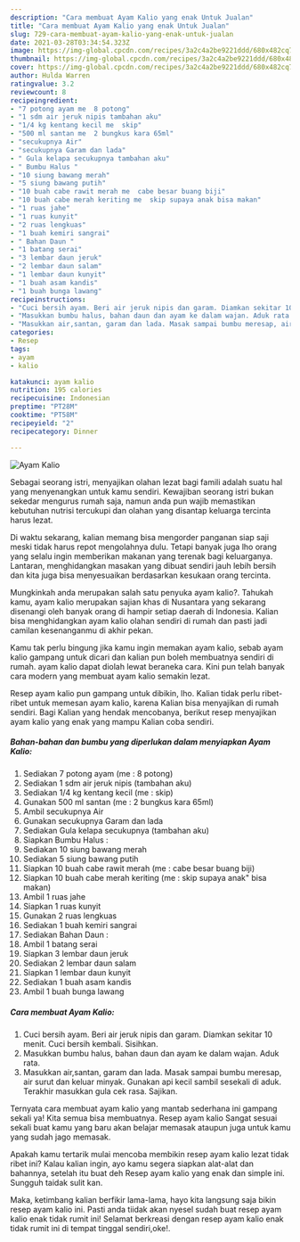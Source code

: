```yaml
---
description: "Cara membuat Ayam Kalio yang enak Untuk Jualan"
title: "Cara membuat Ayam Kalio yang enak Untuk Jualan"
slug: 729-cara-membuat-ayam-kalio-yang-enak-untuk-jualan
date: 2021-03-28T03:34:54.323Z
image: https://img-global.cpcdn.com/recipes/3a2c4a2be9221ddd/680x482cq70/ayam-kalio-foto-resep-utama.jpg
thumbnail: https://img-global.cpcdn.com/recipes/3a2c4a2be9221ddd/680x482cq70/ayam-kalio-foto-resep-utama.jpg
cover: https://img-global.cpcdn.com/recipes/3a2c4a2be9221ddd/680x482cq70/ayam-kalio-foto-resep-utama.jpg
author: Hulda Warren
ratingvalue: 3.2
reviewcount: 8
recipeingredient:
- "7 potong ayam me  8 potong"
- "1 sdm air jeruk nipis tambahan aku"
- "1/4 kg kentang kecil me  skip"
- "500 ml santan me  2 bungkus kara 65ml"
- "secukupnya Air"
- "secukupnya Garam dan lada"
- " Gula kelapa secukupnya tambahan aku"
- " Bumbu Halus "
- "10 siung bawang merah"
- "5 siung bawang putih"
- "10 buah cabe rawit merah me  cabe besar buang biji"
- "10 buah cabe merah keriting me  skip supaya anak bisa makan"
- "1 ruas jahe"
- "1 ruas kunyit"
- "2 ruas lengkuas"
- "1 buah kemiri sangrai"
- " Bahan Daun "
- "1 batang serai"
- "3 lembar daun jeruk"
- "2 lembar daun salam"
- "1 lembar daun kunyit"
- "1 buah asam kandis"
- "1 buah bunga lawang"
recipeinstructions:
- "Cuci bersih ayam. Beri air jeruk nipis dan garam. Diamkan sekitar 10 menit. Cuci bersih kembali. Sisihkan."
- "Masukkan bumbu halus, bahan daun dan ayam ke dalam wajan. Aduk rata."
- "Masukkan air,santan, garam dan lada. Masak sampai bumbu meresap, air surut dan keluar minyak. Gunakan api kecil sambil sesekali di aduk. Terakhir masukkan gula cek rasa. Sajikan."
categories:
- Resep
tags:
- ayam
- kalio

katakunci: ayam kalio 
nutrition: 195 calories
recipecuisine: Indonesian
preptime: "PT28M"
cooktime: "PT58M"
recipeyield: "2"
recipecategory: Dinner

---
```



![Ayam Kalio](https://img-global.cpcdn.com/recipes/3a2c4a2be9221ddd/680x482cq70/ayam-kalio-foto-resep-utama.jpg)

Sebagai seorang istri, menyajikan olahan lezat bagi famili adalah suatu hal yang menyenangkan untuk kamu sendiri. Kewajiban seorang istri bukan sekedar mengurus rumah saja, namun anda pun wajib memastikan kebutuhan nutrisi tercukupi dan olahan yang disantap keluarga tercinta harus lezat.

Di waktu  sekarang, kalian memang bisa mengorder panganan siap saji meski tidak harus repot mengolahnya dulu. Tetapi banyak juga lho orang yang selalu ingin memberikan makanan yang terenak bagi keluarganya. Lantaran, menghidangkan masakan yang dibuat sendiri jauh lebih bersih dan kita juga bisa menyesuaikan berdasarkan kesukaan orang tercinta. 



Mungkinkah anda merupakan salah satu penyuka ayam kalio?. Tahukah kamu, ayam kalio merupakan sajian khas di Nusantara yang sekarang disenangi oleh banyak orang di hampir setiap daerah di Indonesia. Kalian bisa menghidangkan ayam kalio olahan sendiri di rumah dan pasti jadi camilan kesenanganmu di akhir pekan.

Kamu tak perlu bingung jika kamu ingin memakan ayam kalio, sebab ayam kalio gampang untuk dicari dan kalian pun boleh membuatnya sendiri di rumah. ayam kalio dapat diolah lewat beraneka cara. Kini pun telah banyak cara modern yang membuat ayam kalio semakin lezat.

Resep ayam kalio pun gampang untuk dibikin, lho. Kalian tidak perlu ribet-ribet untuk memesan ayam kalio, karena Kalian bisa menyajikan di rumah sendiri. Bagi Kalian yang hendak mencobanya, berikut resep menyajikan ayam kalio yang enak yang mampu Kalian coba sendiri.

<!--inarticleads1-->

##### Bahan-bahan dan bumbu yang diperlukan dalam menyiapkan Ayam Kalio:

1. Sediakan 7 potong ayam (me : 8 potong)
1. Sediakan 1 sdm air jeruk nipis (tambahan aku)
1. Sediakan 1/4 kg kentang kecil (me : skip)
1. Gunakan 500 ml santan (me : 2 bungkus kara 65ml)
1. Ambil secukupnya Air
1. Gunakan secukupnya Garam dan lada
1. Sediakan  Gula kelapa secukupnya (tambahan aku)
1. Siapkan  Bumbu Halus :
1. Sediakan 10 siung bawang merah
1. Sediakan 5 siung bawang putih
1. Siapkan 10 buah cabe rawit merah (me : cabe besar buang biji)
1. Siapkan 10 buah cabe merah keriting (me : skip supaya anak&#34; bisa makan)
1. Ambil 1 ruas jahe
1. Siapkan 1 ruas kunyit
1. Gunakan 2 ruas lengkuas
1. Sediakan 1 buah kemiri sangrai
1. Sediakan  Bahan Daun :
1. Ambil 1 batang serai
1. Siapkan 3 lembar daun jeruk
1. Sediakan 2 lembar daun salam
1. Siapkan 1 lembar daun kunyit
1. Sediakan 1 buah asam kandis
1. Ambil 1 buah bunga lawang




<!--inarticleads2-->

##### Cara membuat Ayam Kalio:

1. Cuci bersih ayam. Beri air jeruk nipis dan garam. Diamkan sekitar 10 menit. Cuci bersih kembali. Sisihkan.
1. Masukkan bumbu halus, bahan daun dan ayam ke dalam wajan. Aduk rata.
1. Masukkan air,santan, garam dan lada. Masak sampai bumbu meresap, air surut dan keluar minyak. Gunakan api kecil sambil sesekali di aduk. Terakhir masukkan gula cek rasa. Sajikan.




Ternyata cara membuat ayam kalio yang mantab sederhana ini gampang sekali ya! Kita semua bisa membuatnya. Resep ayam kalio Sangat sesuai sekali buat kamu yang baru akan belajar memasak ataupun juga untuk kamu yang sudah jago memasak.

Apakah kamu tertarik mulai mencoba membikin resep ayam kalio lezat tidak ribet ini? Kalau kalian ingin, ayo kamu segera siapkan alat-alat dan bahannya, setelah itu buat deh Resep ayam kalio yang enak dan simple ini. Sungguh taidak sulit kan. 

Maka, ketimbang kalian berfikir lama-lama, hayo kita langsung saja bikin resep ayam kalio ini. Pasti anda tiidak akan nyesel sudah buat resep ayam kalio enak tidak rumit ini! Selamat berkreasi dengan resep ayam kalio enak tidak rumit ini di tempat tinggal sendiri,oke!.

